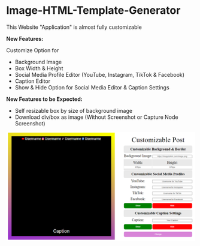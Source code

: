 # Image-HTML-Template-Generator

This Website "Application" is almost fully customizable

<b>New Features:</b>

Customize Option for

- Background Image
- Box Width & Height
- Social Media Profile Editor (YouTube, Instagram, TikTok & Facebook)
- Caption Editor
- Show & Hide Option for Social Media Editor & Caption Settings

<b>New Features to be Expected:</b>

- Self resizable box by size of background image
- Download div/box as image (Without Screenshot or Capture Node Screenshot)

<p align="center"><img src="https://github.com/FilipKufalov/Image-HTML-Template-Generator/blob/main/img/example.png"></p>
